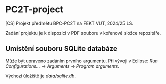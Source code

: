 # PC2T-project
[CS] Projekt předmětu BPC-PC2T na FEKT VUT, 2024/25 LS.

Zadání projektu je k dispozici v PDF souboru v kořenové složce repozitáře.

## Umístění souboru SQLite databáze
Může být upraveno zadáním prvního argumentu.
Při vývoji v Eclipse: *Run Configurations...* -> *Arguments* -> *Program arguments*.

Výchozí úložiště je *data/sqlite.db*.
